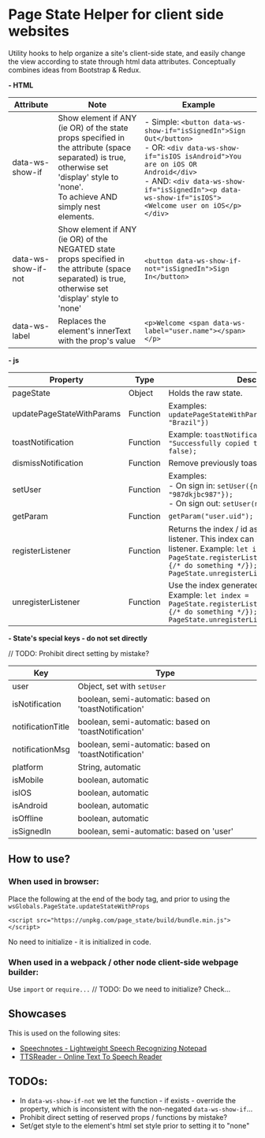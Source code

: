 # Page State Helper for client side websites

Utility hooks to help organize a site's client-side state, and easily change the view according to state through html data attributes.
Conceptually combines ideas from Bootstrap & Redux.    


**- HTML**

| Attribute           | Note                                                                                                                                                                                   | Example                                                                                                                                                                                                                                                           |
|---------------------|----------------------------------------------------------------------------------------------------------------------------------------------------------------------------------------|-------------------------------------------------------------------------------------------------------------------------------------------------------------------------------------------------------------------------------------------------------------------|
| data-ws-show-if     | Show element if ANY (ie OR) of the state props specified in the attribute (space separated) is true, otherwise set 'display' style to 'none'. <br>To achieve AND simply nest elements. | - Simple: `<button data-ws-show-if="isSignedIn">Sign Out</button>` <br> - OR: `<div data-ws-show-if="isIOS isAndroid">You are on iOS OR Android</div>`  <br> - AND: `<div data-ws-show-if="isSignedIn"><p data-ws-show-if="isIOS"><Welcome user on iOS</p></div>` |
| data-ws-show-if-not | Show element if ANY (ie OR) of the NEGATED state props specified in the attribute (space separated) is true, otherwise set 'display' style to 'none'                                   | `<button data-ws-show-if-not="isSignedIn">Sign In</button>`                                                                                                                                                                                                       |
| data-ws-label | Replaces the element's innerText with the prop's value                                                                                                                                 |  `<p>Welcome <span data-ws-label="user.name"></span></p>`                                                                                                                                                                                                         |
      
**- js**

| Property                  | Type                 | Description                                                                                                                                                                                                                         |
|---------------------------|----------------------|-------------------------------------------------------------------------------------------------------------------------------------------------------------------------------------------------------------------------------------|
| pageState                 | Object                                                   | Holds the raw state.                                                                                                                                                                                                                |
| updatePageStateWithParams | Function                                                 | Examples: <br/> `updatePageStateWithParams({countryName: "Brazil"})`                                                                                                                                                                | 
| toastNotification         | Function                                                 | Example: `toastNotification("Copied", "Successfully copied to clipboard", false, false);`                                                                                                                                           | 
| dismissNotification       | Function                                                 | Remove previously toasted notification                                                                                                                                                                                              | 
| setUser                   | Function                                                 | Examples:<br>- On sign in: `setUser({name: "Ronen", uid: "987dkjbc987"});`  <br>- On sign out: `setUser(null);`                                                                                                                     | 
| getParam                  | Function                                                 | `getParam("user.uid");`                                                                                                                                                                                                             | 
| registerListener          | Function                                                 | Returns the index / id as number of the new listener. This index can be used to remove the listener. Example: `let index = PageState.registerListener(function(newState){/* do something */}); PageState.unregisterListener(index);` | 
| unregisterListener        | Function                                                 | Use the index generated when 'registered'. Example: `let index = PageState.registerListener(function(newState){/* do something */}); PageState.unregisterListener(index);`             | 

**- State's special keys - do not set directly**

// TODO: Prohibit direct setting by mistake?

| Key               | Type                                                  |
|-------------------|-------------------------------------------------------|
| user              | Object, set with `setUser`                            |
| isNotification    | boolean, semi-automatic: based on 'toastNotification' |                                               |
| notificationTitle | boolean, semi-automatic: based on 'toastNotification' |
| notificationMsg   | boolean, semi-automatic: based on 'toastNotification' |
| platform          | String, automatic                                     |
| isMobile          | boolean, automatic                                    |                |
| isIOS             | boolean, automatic                                    |                |
| isAndroid         | boolean, automatic                                    |                |
| isOffline         | boolean, automatic                                    |
| isSignedIn        | boolean, semi-automatic: based on 'user'              |


## How to use?

### When used in browser:

Place the following at the end of the body tag, and prior to using the `wsGlobals.PageState.updateStateWithProps` 

    <script src="https://unpkg.com/page_state/build/bundle.min.js"></script>

No need to initialize - it is initialized in code.

### When used in a webpack / other node client-side webpage builder:
Use `import` or `require...`
// TODO: Do we need to initialize? Check...


## Showcases

This is used on the following sites:
- [Speechnotes - Lightweight Speech Recognizing Notepad](https://speechnotes.co/)
- [TTSReader - Online Text To Speech Reader](https://ttsreader.com/)

## TODOs:

- In `data-ws-show-if-not` we let the function - if exists - override the property, which is inconsistent with the non-negated `data-ws-show-if`...
- Prohibit direct setting of reserved props / functions by mistake?
- Set/get style to the element's html set style prior to setting it to "none"

